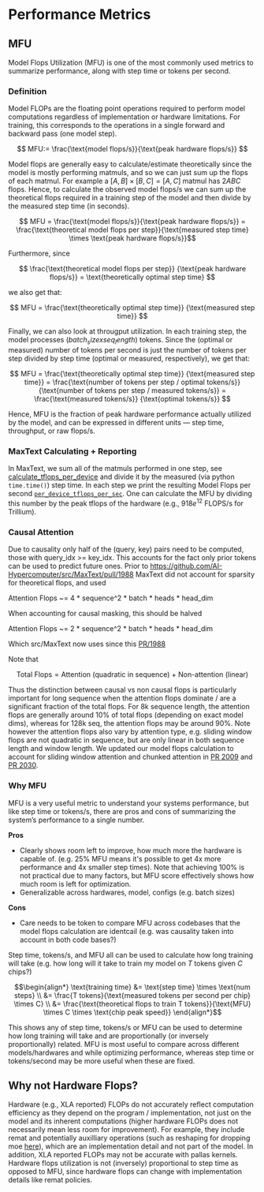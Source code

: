 <!--
 Copyright 2024 Google LLC

 Licensed under the Apache License, Version 2.0 (the "License");
 you may not use this file except in compliance with the License.
 You may obtain a copy of the License at

      https://www.apache.org/licenses/LICENSE-2.0

 Unless required by applicable law or agreed to in writing, software
 distributed under the License is distributed on an "AS IS" BASIS,
 WITHOUT WARRANTIES OR CONDITIONS OF ANY KIND, either express or implied.
 See the License for the specific language governing permissions and
 limitations under the License.
 -->

# Performance Metrics

## MFU

Model Flops Utilization (MFU) is one of the most commonly used metrics to summarize performance, along with step time or tokens per second.

### Definition

Model FLOPs are the floating point operations required to perform model computations regardless of implementation or hardware limitations. 
For training, this corresponds to the operations in a single forward and backward pass (one model step).

$$ MFU:= \frac{\text{model flops/s}}{\text{peak hardware flops/s}} $$

Model flops are generally easy to calculate/estimate theoretically since the model is mostly performing matmuls, and so we can just sum up the flops of each matmul. For example a $[A,B] \times [B,C] = [A,C]$ matmul has $2ABC$ flops. Hence, to calculate the observed model flops/s we can sum up the theoretical flops required in a training step of the model and then divide by the measured step time (in seconds).

 $$ MFU = \frac{\text{model flops/s}}{\text{peak hardware flops/s}} = \frac{\text{theoretical model flops per step}}{\text{measured step time} \times \text{peak hardware flops/s}}$$

Furthermore, since

$$
\frac{\text{theoretical model flops per step}}
     {\text{peak hardware flops/s}}
= \text{theoretically optimal step time}
$$

we also get that:

$$
MFU = \frac{\text{theoretically optimal step time}}
           {\text{measured step time}}
$$

Finally, we can also look at througput utilization. In each training step, the model processes $(batch_size x seq_length)$ tokens. Since the (optimal or measured) number of tokens per second is just the number of tokens per step divided by step time (optimal or measured, respectively), we get that:

$$
MFU = \frac{\text{theoretically optimal step time}}
           {\text{measured step time}} = \frac{\text{number of tokens per step / optimal tokens/s}}
           {\text{number of tokens per step / measured tokens/s}} = \frac{\text{measured tokens/s}}
           {\text{optimal tokens/s}}
$$

Hence, MFU is the fraction of peak hardware performance actually utilized by the model, and can be expressed in different units — step time, throughput, or raw flops/s.

### MaxText Calculating + Reporting
In MaxText, we sum all of the matmuls performed in one step, see [calculate_tflops_per_device](https://github.com/AI-Hypercomputer/src/MaxText/blob/e969faabbb571285a51545530f34d8f0a9f237e9/MaxText/src/MaxText_utils.py#L297)
and divide it by the measured (via python `time.time()`) step time. In each step we print the resulting Model Flops per second [`per_device_tflops_per_sec`](https://github.com/AI-Hypercomputer/src/MaxText/blob/e969faabbb571285a51545530f34d8f0a9f237e9/MaxText/metric_logger.py#L193-L194). One can calculate the MFU by dividing this number by the peak tflops of the hardware (e.g., $918e^{12}$ FLOPS/s for Trillium).

### Causal Attention
Due to causality only half of the (query, key) pairs need to be computed, those with query_idx >= key_idx. This accounts for the fact only prior tokens can be used to predict future ones. Prior to https://github.com/AI-Hypercomputer/src/MaxText/pull/1988 MaxText did not account for sparsity for theoretical flops, and used

Attention Flops ~= 4 * sequence^2 * batch * heads * head_dim

When accounting for causal masking, this should be halved

Attention Flops ~= 2 * sequence^2 * batch * heads * head_dim

Which src/MaxText now uses since this [PR/1988](https://github.com/AI-Hypercomputer/src/MaxText/pull/1988)

Note that

$$ \text{Total Flops} =  \text{Attention (quadratic in sequence) + Non-attention  (linear)}$$ 

Thus the distinction between causal vs non causal flops is particularly important for long sequence when the attention flops dominate / are a significant fraction of the total flops. For 8k sequence length, the attention flops are generally around 10% of total flops (depending on exact model dims), whereas for 128k seq, the attention flops may be around 90%. Note however the attention flops also vary by attention type, e.g. sliding window flops are not quadratic in sequence, but are only linear in both sequence length and window length. We updated our model flops calculation to account for sliding window attention and chunked attention in [PR 2009](https://github.com/AI-Hypercomputer/src/MaxText/pull/2009) and [PR 2030](https://github.com/AI-Hypercomputer/src/MaxText/pull/2030).

### Why MFU
MFU is a very useful metric to understand your systems performance, but like step time or tokens/s, there are pros and cons of summarizing the system’s performance to a single number.

**Pros**
* Clearly shows room left to improve, how much more the hardware is capable of. (e.g. 25% MFU means it's possible to get 4x more performance and 4x smaller step times). Note that achieving 100% is not practical due to many factors, but MFU score effectively shows how much room is left for optimization.
* Generalizable across hardwares, model, configs (e.g. batch sizes)

**Cons**
* Care needs to be token to compare MFU across codebases that the model flops calculation are identcail (e.g. was causality taken into account in both code bases?)

Step time, tokens/s, and MFU all can be used to calculate how long training will take (e.g. how long will it take to train my model on $T$ tokens given $C$ chips?)

$$\begin{align*}
\text{training time} &= \text{step time} \times \text{num steps} \\
                     &= \frac{T tokens}{\text{measured tokens per second per chip} \times C} \\
                     &= \frac{\text{theoretical flops to train T tokens}}{\text{MFU} \times C \times \text{chip peak speed}}
\end{align*}$$

This shows any of step time, tokens/s or MFU can be used to determine how long training will take and are proportionally (or inversely proportionally) related. MFU is most useful to compare across different models/hardwares and while optimizing performance, whereas step time or tokens/second may be more useful when these are fixed.

## Why not Hardware Flops?

Hardware (e.g., XLA reported) FLOPs do not accurately reflect computation efficiency as they depend on the program / implementation, not just on the model and its inherent computations (higher hardware FLOPs does not necessarily mean less room for improvement). For example, they include remat and potentially auxilliary operations (such as reshaping for dropping moe [here](https://github.com/AI-Hypercomputer/src/MaxText/blob/4b6142950aff5d9ba42d830efc5ce4c4ac9d4135/MaxText/layers/moe.py#L1267)), which are an implementation detail and not part of the model. In addition, XLA reported FLOPs may not be accurate with pallas kernels. Hardware flops utilization is not (inversely) proportional to step time as opposed to MFU, since hardware flops can change with implementation details like remat policies.
